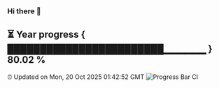 ### Hi there 👋
⏳ Year progress { ████████████████████████▁▁▁▁▁▁ } 80.02 %
---
⏰ Updated on Mon, 20 Oct 2025 01:42:52 GMT
![Progress Bar CI](https://github.com/liununu/liununu/workflows/Progress%20Bar%20CI/badge.svg)
